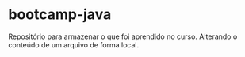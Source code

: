 # bootcamp-java
Repositório para armazenar o que foi aprendido no curso.
Alterando o conteúdo de um arquivo de forma local.